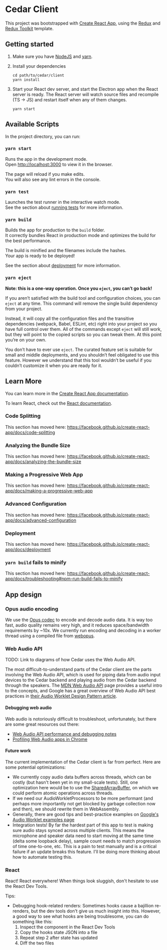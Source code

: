 # Cedar Client

This project was bootstrapped with [Create React
App](https://github.com/facebook/create-react-app), using the
[Redux](https://redux.js.org/) and [Redux
Toolkit](https://redux-toolkit.js.org/) template.

## Getting started

1. Make sure you have [NodeJS](https://nodejs.org/) and
   [yarn](https://yarnpkg.com/getting-started/install).

2. Install your dependencies

    ```
    cd path/to/cedar/client
    yarn install
    ```

3. Start your React dev server, and start the Electron app when the React
   server is ready. The React server will watch source files and recompile (TS
   -> JS) and restart itself when any of them changes.

    ```
    yarn start
    ```

## Available Scripts

In the project directory, you can run:

### `yarn start`

Runs the app in the development mode.<br />
Open [http://localhost:3000](http://localhost:3000) to view it in the browser.

The page will reload if you make edits.<br />
You will also see any lint errors in the console.

### `yarn test`

Launches the test runner in the interactive watch mode.<br />
See the section about [running
tests](https://facebook.github.io/create-react-app/docs/running-tests) for more
information.

### `yarn build`

Builds the app for production to the `build` folder.<br />
It correctly bundles React in production mode and optimizes the build for the
best performance.

The build is minified and the filenames include the hashes.<br />
Your app is ready to be deployed!

See the section about
[deployment](https://facebook.github.io/create-react-app/docs/deployment) for
more information.

### `yarn eject`

**Note: this is a one-way operation. Once you `eject`, you can’t go back!**

If you aren’t satisfied with the build tool and configuration choices, you can
`eject` at any time. This command will remove the single build dependency from
your project.

Instead, it will copy all the configuration files and the transitive
dependencies (webpack, Babel, ESLint, etc) right into your project so you have
full control over them. All of the commands except `eject` will still work, but
they will point to the copied scripts so you can tweak them. At this point
you’re on your own.

You don’t have to ever use `eject`. The curated feature set is suitable for
small and middle deployments, and you shouldn’t feel obligated to use this
feature. However we understand that this tool wouldn’t be useful if you
couldn’t customize it when you are ready for it.

## Learn More

You can learn more in the [Create React App
documentation](https://facebook.github.io/create-react-app/docs/getting-started).

To learn React, check out the [React documentation](https://reactjs.org/).

### Code Splitting

This section has moved here:
https://facebook.github.io/create-react-app/docs/code-splitting

### Analyzing the Bundle Size

This section has moved here:
https://facebook.github.io/create-react-app/docs/analyzing-the-bundle-size

### Making a Progressive Web App

This section has moved here:
https://facebook.github.io/create-react-app/docs/making-a-progressive-web-app

### Advanced Configuration

This section has moved here:
https://facebook.github.io/create-react-app/docs/advanced-configuration

### Deployment

This section has moved here:
https://facebook.github.io/create-react-app/docs/deployment

### `yarn build` fails to minify

This section has moved here:
https://facebook.github.io/create-react-app/docs/troubleshooting#npm-run-build-fails-to-minify

## App design

### Opus audio encoding

We use the [Opus codec](https://opus-codec.org/) to encode and decode audio
data. It is way too fast, audio quality remains very high, and it reduces
space/bandwidth requirements by ~10x. We currently run encoding and decoding in
a worker thread using a compiled file from
[webopus](https://github.com/srikumarks/webopus).

### Web Audio API

TODO: Link to diagrams of how Cedar uses the Web Audio API.

The most difficult-to-understand parts of the Cedar client are the parts
involving the Web Audio API, which is used for piping data from audio input
devices to the Cedar backend and playing audio from the Cedar backend through
the speakers. The [MDN Web Audio
API](https://developer.mozilla.org/en-US/docs/Web/API/Web_Audio_API) page
provides a useful intro to the concepts, and Google has a great overview of Web
Audio API best practices in [their Audio Worklet Design Pattern
article](https://developers.google.com/web/updates/2018/06/audio-worklet-design-pattern).

#### Debugging web audio

Web audio is notoriously difficult to troubleshoot, unfortunately, but there
are some great resources out there:

* [Web Audio API performance and debugging notes](https://padenot.github.io/web-audio-perf/)
* [Profiling Web Audio apps in Chrome](https://web.dev/profiling-web-audio-apps-in-chrome/)

#### Future work

The current implementation of the Cedar client is far from perfect. Here are
some potential optimizations:
* We currently copy audio data buffers across threads, which can be costly (but
  hasn't been yet in my small-scale tests). Still, one optimization here would
  be to use the
  [SharedArrayBuffer](https://developer.mozilla.org/en-US/docs/Web/JavaScript/Reference/Global_Objects/SharedArrayBuffer),
  on which we could perform atomic operations across threads.
* If we need our AudioWorkletProcessors to be more performant (and perhaps more
  importantly not get blocked by garbage collection now and then), we should
  rewrite them in WebAssembly.
* Generally, there are good tips and best-practice examples on [Google's Audio
  Worklet examples
  page](https://googlechromelabs.github.io/web-audio-samples/audio-worklet/)
* Integration tests! By far the hardest part of this app to test is making sure
  audio stays synced across multiple clients. This means the microphone and
  speaker data need to start moving at the same time (delta some loopback
  delay), sample count needs to match progression of time one-to-one, etc. This
  is a pain to test manually and is a critical failure if an update breaks this
  feature. I'll be doing more thinking about how to automate testing this.

### React

React! React everywhere! When things look sluggish, don't hesitate to use the
React Dev Tools.

Tips:
* Debugging hook-related renders: Sometimes hooks cause a bajillion re-renders,
  but the dev tools don't give us much insight into this. However, a good way
  to see what hooks are being troublesome, you can do something like this:
  1. Inspect the component in the React Dev Tools
  2. Copy the hooks state JSON into a file
  3. Repeat step 2 after state has updated
  4. Diff the two files
